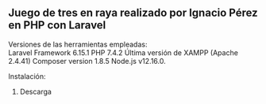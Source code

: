 <b><h2>Juego de tres en raya realizado por Ignacio Pérez en PHP con Laravel</h2></b>

Versiones de las herramientas empleadas:<br>
Laravel Framework 6.15.1
PHP 7.4.2
Última versión de XAMPP (Apache 2.4.41)
Composer version 1.8.5
Node.js v12.16.0.

Instalación:<br>

1. Descarga 


